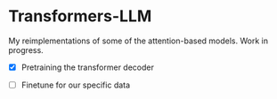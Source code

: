 # Transformers-LLM
My reimplementations of some of the attention-based models. Work in progress. 
- [x] Pretraining the transformer decoder 
- [ ] Finetune for our specific data 

